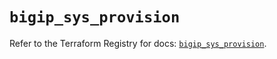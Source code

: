 # `bigip_sys_provision`

Refer to the Terraform Registry for docs: [`bigip_sys_provision`](https://registry.terraform.io/providers/f5networks/bigip/1.24.1/docs/resources/sys_provision).
